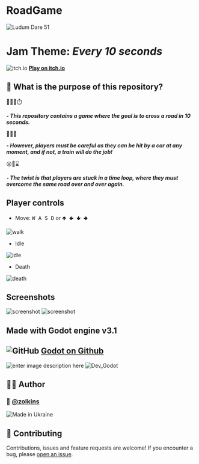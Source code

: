 # RoadGame
![Ludum Dare 51](https://static.jam.host/raw/f84/a4/z/5347c.png)

# Jam Theme: *Every 10 seconds*
![itch.io](https://itch.io/favicon.ico) [**Play on itch.io**](https://zolkins.itch.io/road-game)

## 🤔 What is the purpose of this repository?

🚦🏃‍♂️⏱️

***- This repository contains a game where the goal is to cross a road in 10 seconds.*** 

🚗💥🚂

***- However, players must be careful as they can be hit by a car at any moment, and if not, a train will do the job!*** 

😵🔄⌛

***- The twist is that players are stuck in a time loop, where they must overcome the same road over and over again.***

##  Player controls

- Move: <kbd>W A S D</kbd> or  <kbd>🢁 🢀 🢃 🢂</kbd> 

![walk](https://i.imgur.com/ahNHGYx.gif)
- Idle

![idle](https://i.imgur.com/l9ktEZV.gif)
- Death

![death](https://i.imgur.com/TVzfOxD.gif)

## Screenshots
![screenshot](https://i.imgur.com/w2ba3Wf.png)
![screenshot](https://i.imgur.com/u7bHZNf.png)

##  Made with Godot engine v3.1
## ![GitHub](https://github.githubassets.com/favicons/favicon-dark.png) [**Godot on Github**](https://github.com/godotengine/godot)
![enter image description here](https://upload.wikimedia.org/wikipedia/commons/thumb/5/5a/Godot_logo.svg/1280px-Godot_logo.svg.png)
![Dev_Godot](https://i.imgur.com/0C5jbKp.png)

## 👨‍💻 Author
### 👤 [@zolkins](https://github.com/zolkins)
![Made in Ukraine](https://i.imgur.com/WNuB6C0.png)

##  🤝 Contributing
Contributions, issues and feature requests are welcome!
If you encounter a bug, please [open an issue](https://github.com/zolkins/RoadGame/issues/new).
